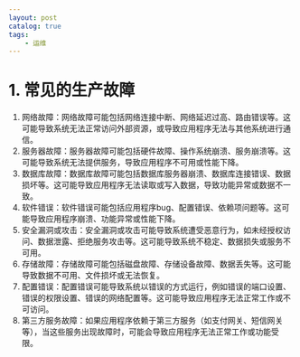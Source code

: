 ```yaml
---
layout: post   	
catalog: true 	
tags:
    - 运维
---
```






# 1. 常见的生产故障


1. 网络故障：网络故障可能包括网络连接中断、网络延迟过高、路由错误等。这可能导致系统无法正常访问外部资源，或导致应用程序无法与其他系统进行通信。
2. 服务器故障：服务器故障可能包括硬件故障、操作系统崩溃、服务崩溃等。这可能导致系统无法提供服务，导致应用程序不可用或性能下降。
3. 数据库故障：数据库故障可能包括数据库服务器崩溃、数据库连接错误、数据损坏等。这可能导致应用程序无法读取或写入数据，导致功能异常或数据不一致。
4. 软件错误：软件错误可能包括应用程序bug、配置错误、依赖项问题等。这可能导致应用程序崩溃、功能异常或性能下降。
5. 安全漏洞或攻击：安全漏洞或攻击可能导致系统遭受恶意行为，如未经授权访问、数据泄露、拒绝服务攻击等。这可能导致系统不稳定、数据损失或服务不可用。
6. 存储故障：存储故障可能包括磁盘故障、存储设备故障、数据丢失等。这可能导致数据不可用、文件损坏或无法恢复。
7. 配置错误：配置错误可能导致系统以错误的方式运行，例如错误的端口设置、错误的权限设置、错误的网络配置等。这可能导致应用程序无法正常工作或不可访问。
8. 第三方服务故障：如果应用程序依赖于第三方服务（如支付网关、短信网关等），当这些服务出现故障时，可能会导致应用程序无法正常工作或功能受限。


